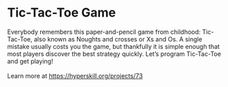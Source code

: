 # Tic-Tac-Toe Game

Everybody remembers this paper-and-pencil game from childhood: Tic-Tac-Toe,
also known as Noughts and crosses or Xs and Os. A single mistake usually costs you
the game, but thankfully it is simple enough that most players discover the best
strategy quickly. Let’s program Tic-Tac-Toe and get playing!<br/><br/>Learn more
at <a href="https://hyperskill.org">https://hyperskill.org/projects/73</a>

